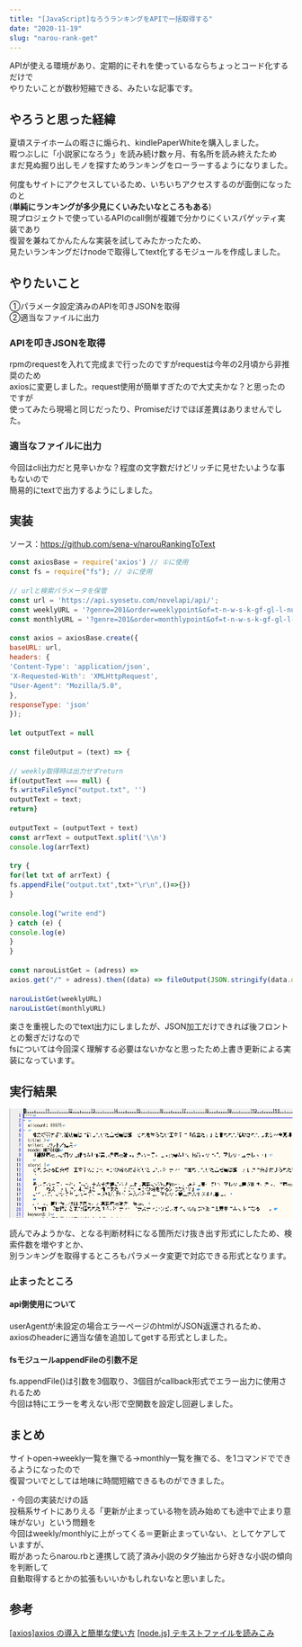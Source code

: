 ```yaml
---
title: "[JavaScript]なろうランキングをAPIで一括取得する"
date: "2020-11-19"
slug: "narou-rank-get"
---
```

APIが使える環境があり、定期的にそれを使っているならちょっとコード化するだけで<br>
やりたいことが数秒短縮できる、みたいな記事です。<br>

## やろうと思った経緯
夏頃ステイホームの暇さに煽られ、kindlePaperWhiteを購入しました。<br>
暇つぶしに「小説家になろう」を読み続け数ヶ月、有名所を読み終えたため<br>
まだ見ぬ掘り出しモノを探すためランキングをローラーするようになりました。<br>

何度もサイトにアクセスしているため、いちいちアクセスするのが面倒になったのと<br>
(**単純にランキングが多少見にくいみたいなところもある**)<br>
現プロジェクトで使っているAPIのcall側が複雑で分かりにくいスパゲッティ実装であり<br>
復習を兼ねてかんたんな実装を試してみたかったため、<br>
見たいランキングだけnodeで取得してtext化するモジュールを作成しました。<br>

## やりたいこと
①パラメータ設定済みのAPIを叩きJSONを取得<br>
②適当なファイルに出力<br>

### APIを叩きJSONを取得
rpmのrequestを入れて完成まで行ったのですがrequestは今年の2月頃から非推奨のため<br>
axiosに変更しました。request使用が簡単すぎたので大丈夫かな？と思ったのですが<br>
使ってみたら現場と同じだったり、Promiseだけでほぼ差異はありませんでした。<br>

### 適当なファイルに出力
今回はcli出力だと見辛いかな？程度の文字数だけどリッチに見せたいような事もないので<br>
簡易的にtextで出力するようにしました。<br>

## 実装
ソース：https://github.com/sena-v/narouRankingToText<br>


```js
const axiosBase = require('axios') // ①に使用
const fs = require("fs"); // ②に使用

// urlと検索パラメータを保管
const url = 'https://api.syosetu.com/novelapi/api/';
const weeklyURL = '?genre=201&order=weeklypoint&of=t-n-w-s-k-gf-gl-l-nu';
const monthlyURL = '?genre=201&order=monthlypoint&of=t-n-w-s-k-gf-gl-l-nu';

const axios = axiosBase.create({
baseURL: url,
headers: {
'Content-Type': 'application/json',
'X-Requested-With': 'XMLHttpRequest',
"User-Agent": "Mozilla/5.0",
},
responseType: 'json'
});

let outputText = null

const fileOutput = (text) => {

// weekly取得時は出力せずreturn
if(outputText === null) {
fs.writeFileSync("output.txt", '')
outputText = text;
return}

outputText = (outputText + text)
const arrText = outputText.split('\\n')
console.log(arrText)

try {
for(let txt of arrText) {
fs.appendFile("output.txt",txt+"\r\n",()=>{})
}

console.log("write end")
} catch (e) {
console.log(e)
}
}

const narouListGet = (adress) =>
axios.get("/" + adress).then((data) => fileOutput(JSON.stringify(data.data)))

narouListGet(weeklyURL)
narouListGet(monthlyURL)
```

楽さを重視したのでtext出力にしましたが、JSON加工だけできれば後フロントとの繋ぎだけなので<br>
fsについては今回深く理解する必要はないかなと思ったため上書き更新による実装になっています。<br>

## 実行結果
![kekka](../images/posts-image/2020-11-19-01.png)

読んでみようかな、となる判断材料になる箇所だけ抜き出す形式にしたため、検索件数を増やすとか、<br>
別ランキングを取得するところもパラメータ変更で対応できる形式となります。<br>

### 止まったところ
#### api側使用について
userAgentが未設定の場合エラーページのhtmlがJSON返還されるため、<br>
axiosのheaderに適当な値を追加してgetする形式としました。<br>

#### fsモジュールappendFileの引数不足
fs.appendFile()は引数を3個取り、3個目がcallback形式でエラー出力に使用されるため<br>
今回は特にエラーを考えない形で空関数を設定し回避しました。<br>

## まとめ
サイトopen→weekly一覧を撫でる→monthly一覧を撫でる、を1コマンドでできるようになったので<br>
復習ついでとしては地味に時間短縮できるものができました。<br>

・今回の実装だけの話<br>
投稿系サイトにありえる「更新が止まっている物を読み始めても途中で止まり意味がない」という問題を<br>
今回はweekly/monthlyに上がってくる＝更新止まっていない、としてケアしていますが、<br>
暇があったらnarou.rbと連携して読了済み小説のタグ抽出から好きな小説の傾向を判断して<br>
自動取得するとかの拡張もいいかもしれないなと思いました。<br>

## 参考
[[axios]axios の導入と簡単な使い方](https://qiita.com/ksh-fthr/items/2daaaf3a15c4c11956e9)
[[node.js] テキストファイルを読みこみ](https://qiita.com/amanatsu5151/items/0d2e7ba8d31f3eece660)